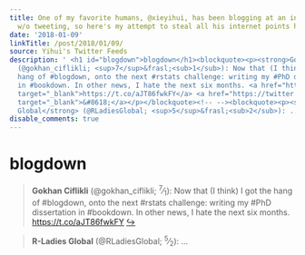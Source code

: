 ```yaml
---
title: One of my favorite humans, @xieyihui, has been blogging at an insane pace recently
  w/o tweeting, so here's my attempt to steal all his internet points https://t.co/lGnWKeli6b
date: '2018-01-09'
linkTitle: /post/2018/01/09/
source: Yihui's Twitter Feeds
description: ' <h1 id="blogdown">blogdown</h1><blockquote><p><strong>Gokhan Ciflikli</strong>
  (@gokhan_ciflikli; <sup>7</sup>&frasl;<sub>1</sub>): Now that (I think) I got the
  hang of #blogdown, onto the next #rstats challenge: writing my #PhD dissertation
  in #bookdown. In other news, I hate the next six months. <a href="https://t.co/aJT86fwkFY"
  target="_blank">https://t.co/aJT86fwkFY</a> <a href="https://twitter.com/xieyihui/status/950369440113324034"
  target="_blank">&#8618;</a></p></blockquote><!-- --><blockquote><p><strong>R-Ladies
  Global</strong> (@RLadiesGlobal; <sup>5</sup>&frasl;<sub>2</sub>): ...'
disable_comments: true
---
```

 <h1 id="blogdown">blogdown</h1><blockquote><p><strong>Gokhan Ciflikli</strong> (@gokhan_ciflikli; <sup>7</sup>&frasl;<sub>1</sub>): Now that (I think) I got the hang of #blogdown, onto the next #rstats challenge: writing my #PhD dissertation in #bookdown. In other news, I hate the next six months. <a href="https://t.co/aJT86fwkFY" target="_blank">https://t.co/aJT86fwkFY</a> <a href="https://twitter.com/xieyihui/status/950369440113324034" target="_blank">&#8618;</a></p></blockquote><!-- --><blockquote><p><strong>R-Ladies Global</strong> (@RLadiesGlobal; <sup>5</sup>&frasl;<sub>2</sub>): ...